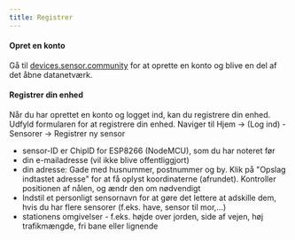 ```yaml
---
title: Registrer
---
```


#### Opret en konto

Gå til [devices.sensor.community](https://devices.sensor.community) for at oprette en konto og blive en del af det åbne datanetværk.


#### Registrer din enhed
Når du har oprettet en konto og logget ind, kan du registrere din enhed. Udfyld formularen for at registrere din enhed. Naviger til Hjem -> (Log ind) - Sensorer -> Registrer ny sensor

* sensor-ID er ChipID for ESP8266 (NodeMCU), som du har noteret før
* din e-mailadresse (vil ikke blive offentliggjort)
* din adresse: Gade med husnummer, postnummer og by. Klik på "Opslag indtastet adresse" for at få oplyst koordinaterne (afrundet). Kontroller positionen af nålen, og ændr den om nødvendigt
* Indstil et personligt sensornavn for at gøre det lettere at adskille dem, hvis du har flere sensorer (f.eks. have, sensor til mor,...)
* stationens omgivelser - f.eks. højde over jorden, side af vejen, høj trafikmængde, fri bane eller lignende
